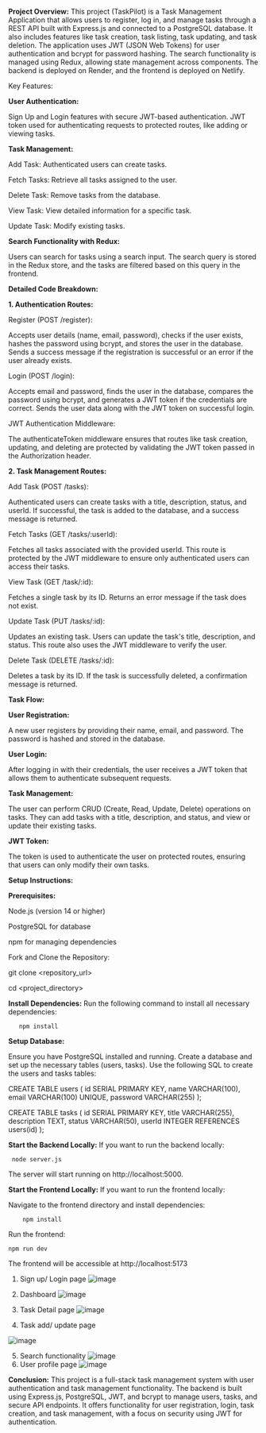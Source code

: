 **Project Overview:**
This project (TaskPilot) is a Task Management Application that allows users to register, log in, and manage tasks through a REST API built with Express.js and connected to a PostgreSQL database. It also includes features like task creation, task listing, task updating, and task deletion. The application uses JWT (JSON Web Tokens) for user authentication and bcrypt for password hashing. The search functionality is managed using Redux, allowing state management across components. The backend is deployed on Render, and the frontend is deployed on Netlify.

Key Features:

**User Authentication:**

Sign Up and Login features with secure JWT-based authentication.
JWT token used for authenticating requests to protected routes, like adding or viewing tasks.

**Task Management:**

Add Task: Authenticated users can create tasks.

Fetch Tasks: Retrieve all tasks assigned to the user.

Delete Task: Remove tasks from the database.

View Task: View detailed information for a specific task.

Update Task: Modify existing tasks.

**Search Functionality with Redux:**

Users can search for tasks using a search input.
The search query is stored in the Redux store, and the tasks are filtered based on this query in the frontend.

**Detailed Code Breakdown:**

**1. Authentication Routes:**

Register (POST /register):

Accepts user details (name, email, password), checks if the user exists, hashes the password using bcrypt, and stores the user in the database.
Sends a success message if the registration is successful or an error if the user already exists.

Login (POST /login):

Accepts email and password, finds the user in the database, compares the password using bcrypt, and generates a JWT token if the credentials are correct.
Sends the user data along with the JWT token on successful login.

JWT Authentication Middleware:

The authenticateToken middleware ensures that routes like task creation, updating, and deleting are protected by validating the JWT token passed in the Authorization header.

**2. Task Management Routes:**

Add Task (POST /tasks):

Authenticated users can create tasks with a title, description, status, and userId.
If successful, the task is added to the database, and a success message is returned.

Fetch Tasks (GET /tasks/:userId):

Fetches all tasks associated with the provided userId. This route is protected by the JWT middleware to ensure only authenticated users can access their tasks.

View Task (GET /task/:id):

Fetches a single task by its ID. Returns an error message if the task does not exist.

Update Task (PUT /tasks/:id):

Updates an existing task. Users can update the task's title, description, and status. This route also uses the JWT middleware to verify the user.

Delete Task (DELETE /tasks/:id):

Deletes a task by its ID. If the task is successfully deleted, a confirmation message is returned.

**Task Flow:**

**User Registration:**

A new user registers by providing their name, email, and password. The password is hashed and stored in the database.

**User Login:**

After logging in with their credentials, the user receives a JWT token that allows them to authenticate subsequent requests.

**Task Management:**

The user can perform CRUD (Create, Read, Update, Delete) operations on tasks.
They can add tasks with a title, description, and status, and view or update their existing tasks.

**JWT Token:**

The token is used to authenticate the user on protected routes, ensuring that users can only modify their own tasks.

**Setup Instructions:**

**Prerequisites:**

Node.js (version 14 or higher)

PostgreSQL for database

npm for managing dependencies

Fork and Clone the Repository:

git clone <repository_url>

cd <project_directory>

**Install Dependencies:** Run the following command to install all necessary dependencies:

       npm install
       
**Setup Database:**

Ensure you have PostgreSQL installed and running.
Create a database and set up the necessary tables (users, tasks).
Use the following SQL to create the users and tasks tables:

CREATE TABLE users (
  id SERIAL PRIMARY KEY,
  name VARCHAR(100),
  email VARCHAR(100) UNIQUE,
  password VARCHAR(255)
);

CREATE TABLE tasks (
  id SERIAL PRIMARY KEY,
  title VARCHAR(255),
  description TEXT,
  status VARCHAR(50),
  userId INTEGER REFERENCES users(id)
);

**Start the Backend Locally:** If you want to run the backend locally:

     node server.js
     
The server will start running on http://localhost:5000.

**Start the Frontend Locally:** If you want to run the frontend locally:

Navigate to the frontend directory and install dependencies:

		npm install
  
Run the frontend:

	npm run dev

The frontend will be accessible at http://localhost:5173


1. Sign up/ Login page
![image](https://github.com/user-attachments/assets/13c542db-f2a7-428d-b2ec-eb932d68342c)
2. Dashboard
   ![image](https://github.com/user-attachments/assets/1a538498-55f0-41b8-a95f-fa546f3c0c14)
3. Task Detail page
   ![image](https://github.com/user-attachments/assets/2c471a11-d08d-46ba-9720-aaac31841e9d)

4. Task add/ update page
   
![image](https://github.com/user-attachments/assets/d1b561c3-2a21-46b0-8daa-2dfc91558177)

5. Search functionality
   ![image](https://github.com/user-attachments/assets/142a4622-b313-4efc-ab29-6935603b3543)
6. User profile page
   ![image](https://github.com/user-attachments/assets/25b251df-3dc2-48b6-b394-0aeff1ff3796)



**Conclusion:**
This project is a full-stack task management system with user authentication and task management functionality. The backend is built using Express.js, PostgreSQL, JWT, and bcrypt to manage users, tasks,
and secure API endpoints. It offers functionality for user registration, login, task creation, and task management, with a focus on security using JWT for authentication.


